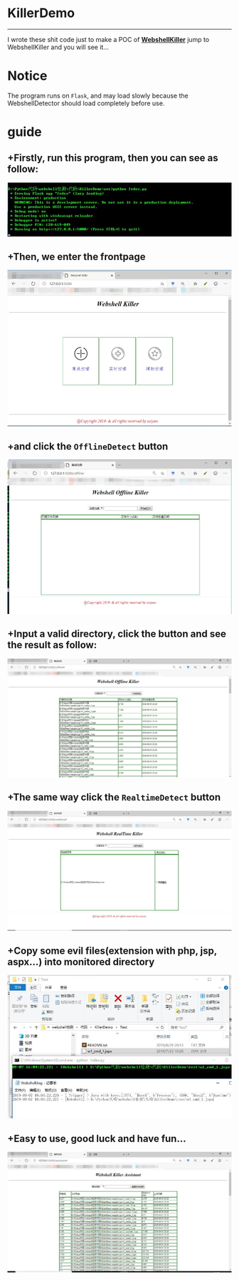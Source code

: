 # KillerDemo

---
I wrote these shit code just to make a POC of [**WebshellKiller**](https://github.com/fragileeye/WebshellKiller)
jump to WebshellKiller and you will see it... 

# Notice
The program runs on `Flask`, and may load slowly because the WebshellDetector should load completely before use.

# guide

+Firstly, run this program, then you can see as follow:
---
![StartRunning](https://github.com/fragileeye/KillerDemo/blob/master/images/1.jpg)


+Then, we enter the frontpage
---
![FrontPage](https://github.com/fragileeye/KillerDemo/blob/master/images/2.jpg)


+and click the `OfflineDetect` button
---
![Offline](https://github.com/fragileeye/KillerDemo/blob/master/images/3.jpg)


+Input a valid directory, click the button and see the result as follow:
---
![OfflineResult](https://github.com/fragileeye/KillerDemo/blob/master/images/4.jpg)


+The same way click the `RealtimeDetect` button
---
![Realtime](https://github.com/fragileeye/KillerDemo/blob/master/images/5.jpg)


+Copy some evil files(extension with php, jsp, aspx...) into monitored directory
---
![RealtimeResult](https://github.com/fragileeye/KillerDemo/blob/master/images/6.jpg)


+Easy to use, good luck and have fun...
---
![AssistantResult](https://github.com/fragileeye/KillerDemo/blob/master/images/7.jpg)
